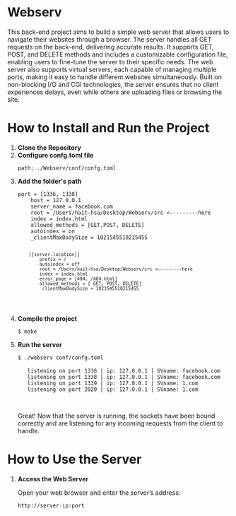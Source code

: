 <h1>Webserv</h1>
<p>This back-end project aims to build a simple web server that allows users to navigate their websites through a browser. The server handles all GET requests on the back-end, delivering accurate results. It supports GET, POST, and DELETE methods and includes a customizable configuration file, enabling users to fine-tune the server to their specific needs. The web server also supports virtual servers, each capable of managing multiple ports, making it easy to handle different websites simultaneously. Built on non-blocking I/O and CGI technologies, the server ensures that no client experiences delays, even while others are uploading files or browsing the site.</p>
<h1>How to Install and Run the Project</h1>
<ol>
   <li><strong>Clone the Repository</strong></li>
   <li><strong>Configure confg.toml file</strong></li>
   <pre><code>path: ./Webserv/conf/confg.toml</code></pre>
   <li><strong>Add the folder's path</strong></li>
   <pre><code>port = [1336, 1338]
	host = 127.0.0.1
	server_name = facebook.com
	root = /Users/hait-hsa/Desktop/Webserv/src <---------here
	index = index.html
	allowed_methods = [GET,POST, DELETE]
	autoindex = on
	_clientMaxBodySize = 1021545510215455

		[[server.location]]
			prefix = /
			autoindex = off
			root = /Users/hait-hsa/Desktop/Webserv/src <---------here
			index = index.html
			error_page = [404, /404.html]
			allowed_methods = [ GET, POST, DELETE]
			_clientMaxBodySize = 1021545510215455
   </code></pre>
   <li><strong>Compile the project</strong></li>
   <pre><code>$ make</code></pre>
   <li><strong>Run the server</strong></li>
   <pre><code>$ ./webserv conf/confg.toml</code>
   <code>
   listening on port 1336 | ip: 127.0.0.1 | SVname: facebook.com
   listening on port 1338 | ip: 127.0.0.1 | SVname: facebook.com
   listening on port 1339 | ip: 127.0.0.1 | SVname: 1.com
   listening on port 2020 | ip: 127.0.0.1 | SVname: 1.com
   </code>
   </pre>
   <p>Great! Now that the server is running, the sockets have been bound correctly and are listening for any incoming requests from the client to handle.</p>
</ol>
<h1>How to Use the Server</h1>
<ol>
   <li><strong>Access the Web Server</strong></li>
   <p>Open your web browser and enter the server’s address:</p>
   <pre><code>http://server-ip:port</code></pre>
</ol>
